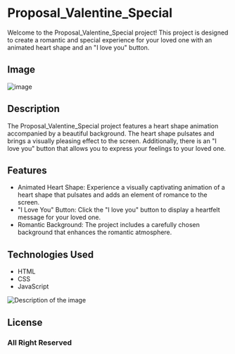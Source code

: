 # Proposal_Valentine_Special

Welcome to the Proposal_Valentine_Special project! This project is designed to create a romantic and special experience for your loved one with an animated heart shape and an "I love you" button.

## Image

![image](https://github.com/dpvasani/Proposal_Valentine_Special/assets/109815626/2eeb9a4c-62c5-49f9-a10a-b8c6b743cc37)


## Description

The Proposal_Valentine_Special project features a heart shape animation accompanied by a beautiful background. The heart shape pulsates and brings a visually pleasing effect to the screen. Additionally, there is an "I love you" button that allows you to express your feelings to your loved one.

## Features

- Animated Heart Shape: Experience a visually captivating animation of a heart shape that pulsates and adds an element of romance to the screen.
- "I Love You" Button: Click the "I love you" button to display a heartfelt message for your loved one.
- Romantic Background: The project includes a carefully chosen background that enhances the romantic atmosphere.

## Technologies Used

- HTML
- CSS
- JavaScript

![Description of the image](https://veekash2.github.io-GoodMorning/img/k.jpg)


## License

### All Right Reserved
